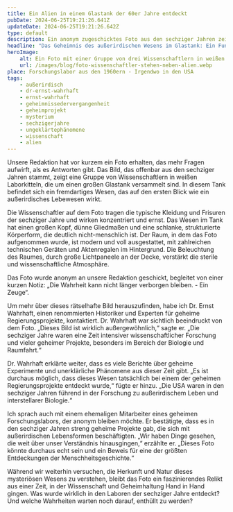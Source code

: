 ```yaml
---
title: Ein Alien in einem Glastank der 60er Jahre entdeckt
pubDate: 2024-06-25T19:21:26.641Z
updateDate: 2024-06-25T19:21:26.642Z
type: default
description: Ein anonym zugeschicktes Foto aus den sechziger Jahren zeigt Wissenschaftler, die ein Alien in einem großen Glastank untersuchen. Was steckt hinter diesem Bild?
headline: "Das Geheimnis des außerirdischen Wesens im Glastank: Ein Fund aus den sechziger Jahren"
heroImage:
    alt: Ein Foto mit einer Gruppe von drei Wissenschaftlern in weißen Laborkitteln, die um einen großen Glastank stehen. Im Tank befindet sich ein außerirdisch aussehendes Wesen mit humanoiden Zügen. Das Wesen hat einen großen Kopf, dünne Gliedmaßen und eine schlanke, strukturierte Körperform.
    url: /images/blog/foto-wissenschaftler-stehen-neben-alien.webp
place: Forschungslabor aus den 1960ern - Irgendwo in den USA
tags:
    - außerirdisch
    - dr-ernst-wahrhaft
    - ernst-wahrhaft
    - geheimnissedervergangenheit
    - geheimprojekt
    - mysterium
    - sechzigerjahre
    - ungeklärtephänomene
    - wissenschaft
    - alien
---
```

Unsere Redaktion hat vor kurzem ein Foto erhalten, das mehr Fragen aufwirft, als es Antworten gibt. Das Bild, das offenbar aus den sechziger Jahren stammt, zeigt eine Gruppe von Wissenschaftlern in weißen Laborkitteln, die um einen großen Glastank versammelt sind. In diesem Tank befindet sich ein fremdartiges Wesen, das auf den ersten Blick wie ein außerirdisches Lebewesen wirkt.

Die Wissenschaftler auf dem Foto tragen die typische Kleidung und Frisuren der sechziger Jahre und wirken konzentriert und ernst. Das Wesen im Tank hat einen großen Kopf, dünne Gliedmaßen und eine schlanke, strukturierte Körperform, die deutlich nicht-menschlich ist. Der Raum, in dem das Foto aufgenommen wurde, ist modern und voll ausgestattet, mit zahlreichen technischen Geräten und Aktenregalen im Hintergrund. Die Beleuchtung des Raumes, durch große Lichtpaneele an der Decke, verstärkt die sterile und wissenschaftliche Atmosphäre.

Das Foto wurde anonym an unsere Redaktion geschickt, begleitet von einer kurzen Notiz: „Die Wahrheit kann nicht länger verborgen bleiben. - Ein Zeuge“.

Um mehr über dieses rätselhafte Bild herauszufinden, habe ich Dr. Ernst Wahrhaft, einen renommierten Historiker und Experten für geheime Regierungsprojekte, kontaktiert. Dr. Wahrhaft war sichtlich beeindruckt von dem Foto. „Dieses Bild ist wirklich außergewöhnlich,“ sagte er. „Die sechziger Jahre waren eine Zeit intensiver wissenschaftlicher Forschung und vieler geheimer Projekte, besonders im Bereich der Biologie und Raumfahrt.“

Dr. Wahrhaft erklärte weiter, dass es viele Berichte über geheime Experimente und unerklärliche Phänomene aus dieser Zeit gibt. „Es ist durchaus möglich, dass dieses Wesen tatsächlich bei einem der geheimen Regierungsprojekte entdeckt wurde,“ fügte er hinzu. „Die USA waren in den sechziger Jahren führend in der Forschung zu außerirdischem Leben und interstellarer Biologie.“

Ich sprach auch mit einem ehemaligen Mitarbeiter eines geheimen Forschungslabors, der anonym bleiben möchte. Er bestätigte, dass es in den sechziger Jahren streng geheime Projekte gab, die sich mit außerirdischen Lebensformen beschäftigten. „Wir haben Dinge gesehen, die weit über unser Verständnis hinausgingen,“ erzählte er. „Dieses Foto könnte durchaus echt sein und ein Beweis für eine der größten Entdeckungen der Menschheitsgeschichte.“

Während wir weiterhin versuchen, die Herkunft und Natur dieses mysteriösen Wesens zu verstehen, bleibt das Foto ein faszinierendes Relikt aus einer Zeit, in der Wissenschaft und Geheimhaltung Hand in Hand gingen. Was wurde wirklich in den Laboren der sechziger Jahre entdeckt? Und welche Wahrheiten warten noch darauf, enthüllt zu werden?